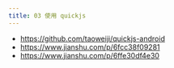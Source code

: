 ```yaml
---
title: 03 使用 quickjs
---
```


- https://github.com/taoweiji/quickjs-android
- https://www.jianshu.com/p/6fcc38f09281
- https://www.jianshu.com/p/6ffe30df4e30